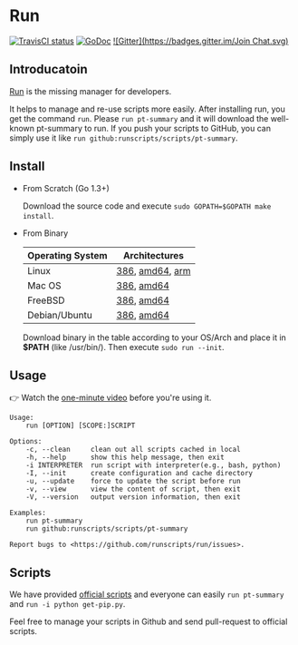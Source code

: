 # Run

[![TravisCI status](https://secure.travis-ci.org/runscripts/run.png)](http://travis-ci.org/runscripts/run) [![GoDoc](https://godoc.org/github.com/runscripts/run?status.svg)](https://godoc.org/github.com/runscripts/run) [![Gitter](https://badges.gitter.im/Join Chat.svg)](https://gitter.im/runscripts/runscripts?utm_source=badge&utm_medium=badge&utm_campaign=pr-badge&utm_content=badge)

## Introducatoin

[Run](https://github.com/runscripts/run) is the missing manager for developers.

It helps to manage and re-use scripts more easily. After installing run, you get the command `run`. Please `run pt-summary` and it will download the well-known pt-summary to run. If you push your scripts to GitHub, you can simply use it like `run github:runscripts/scripts/pt-summary`.

## Install

* From Scratch (Go 1.3+)

  Download the source code and execute `sudo GOPATH=$GOPATH make install`.

* From Binary

  Operating System | Architectures
  ---------------- | -------------
  Linux            | [386](https://raw.githubusercontent.com/runscripts/run-release/master/0.3.4/linux_386/run), [amd64](https://raw.githubusercontent.com/runscripts/run-release/master/0.3.4/linux_amd64/run), [arm](https://raw.githubusercontent.com/runscripts/run-release/master/0.3.4/linux_arm/run)
  Mac OS           | [386](https://raw.githubusercontent.com/runscripts/run-release/master/0.3.4/darwin_386/run), [amd64](https://raw.githubusercontent.com/runscripts/run-release/master/0.3.4/darwin_amd64/run)
  FreeBSD          | [386](https://raw.githubusercontent.com/runscripts/run-release/master/0.3.4/freebsd_386/run), [amd64](https://raw.githubusercontent.com/runscripts/run-release/master/0.3.4/freebsd_amd64/run)
  Debian/Ubuntu    | [386](https://raw.githubusercontent.com/runscripts/run-release/master/0.3.4/deb/run_20141222-0.3.4_386.deb), [amd64](https://raw.githubusercontent.com/runscripts/run-release/master/0.3.4/deb/run_20141222-0.3.4_amd64.deb)
  
  Download binary in the table according to your OS/Arch and place it in **$PATH** (like /usr/bin/). Then execute `sudo run --init`.

## Usage

:point_right: Watch the [one-minute video](https://www.youtube.com/watch?v=WXUcJvrZP6M) before you're using it.

```
Usage:
	run [OPTION] [SCOPE:]SCRIPT

Options:
	-c, --clean     clean out all scripts cached in local
	-h, --help      show this help message, then exit
	-i INTERPRETER  run script with interpreter(e.g., bash, python)
	-I, --init      create configuration and cache directory
	-u, --update    force to update the script before run
	-v, --view      view the content of script, then exit
	-V, --version   output version information, then exit

Examples:
	run pt-summary
	run github:runscripts/scripts/pt-summary

Report bugs to <https://github.com/runscripts/run/issues>.
```

## Scripts

We have provided [official scripts](https://github.com/runscripts/scripts) and everyone can easily `run pt-summary` and `run -i python get-pip.py`.

Feel free to manage your scripts in Github and send pull-request to official scripts.
